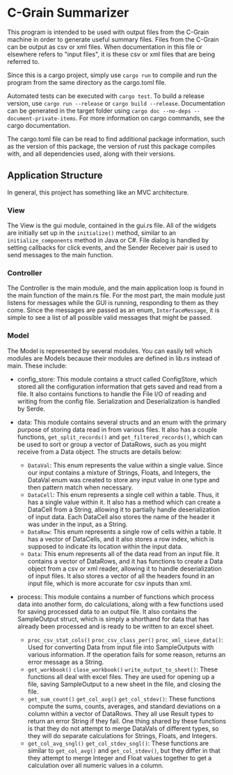 # C-Grain Summarizer

This program is intended to be used with output files from the C-Grain machine in order to generate useful summary files.
Files from the C-Grain can be output as csv or xml files. When documentation in this file or elsewhere refers to "input files", it is these csv or xml files that are being referred to.

Since this is a cargo project, simply use `cargo run` to compile and run the program from the same directory as the cargo.toml file.

Automated tests can be executed with `cargo test`. To build a release version, use `cargo run --release` or `cargo build --release`. Documentation can be generated in the target folder using `cargo doc --no-deps --document-private-items`. For more information on cargo commands, see the cargo documentation.

The cargo.toml file can be read to find additional package information, such as the version of this package, the version of rust this package compiles with, and all dependencies used, along with their versions.

## Application Structure

In general, this project has something like an MVC architecture.

### View

The View is the gui module, contained in the gui.rs file. All of the widgets are initially set up in the `initialize()` method, similar to an `initialize_components` method in Java or C#. File dialog is handled by setting callbacks for click events, and the Sender Receiver pair is used to send messages to the main function.

### Controller

The Controller is the main module, and the main application loop is found in the main function of the main.rs file.
For the most part, the main module just listens for messages while the GUI is running, responding to them as they come.
Since the messages are passed as an enum, `InterfaceMessage`, it is simple to see a list of all possible valid messages that might be passed.

### Model

The Model is represented by several modules. You can easily tell which modules are Models because their modules are defined in lib.rs instead of main. These include:

- config_store: This module contains a struct called ConfigStore, which stored all the configuration information that gets saved and read from a file. It also contains functions to handle the File I/O of reading and writing from the config file. Serialization and Deserialization is handled by Serde.
- data: This module contains several structs and an enum with the primary purpose of storing data read in from various files. It also has a couple functions, `get_split_records()` and `get_filtered_records()`, which can be used to sort or group a vector of DataRows, such as you might receive from a Data object. The structs are details below:
  - `DataVal`: This enum represents the value within a single value. Since our input contains a mixture of Strings, Floats, and Integers, the DataVal enum was created to store any input value in one type and then pattern match when necessary.
  - `DataCell`: This enum represents a single cell within a table. Thus, it has a single value within it. It also has a method which can create a DataCell from a String, allowing it to partially handle deserialization of input data. Each DataCell also stores the name of the header it was under in the input, as a String.
  - `DataRow`: This enum represents a single row of cells within a table. It has a vector of DataCells, and it also stores a row index, which is supposed to indicate its location within the input data.
  - `Data`: This enum represents all of the data read from an input file. It contains a vector of DataRows, and it has functions to create a Data object from a csv or xml reader, allowing it to handle deserialization of input files. It also stores a vector of all the headers found in an input file, which is more accurate for csv inputs than xml.

- process: This module contains a number of functions which process data into another form, do calculations, along with a few functions used for saving processed data to an output file. It also contains the SampleOutput struct, which is simply a shorthand for data that has already been processed and is ready to be written to an excel sheet.
  - `proc_csv_stat_cols()` `proc_csv_class_per()` `proc_xml_sieve_data()`: Used for converting Data from input file into SampleOutputs with various information. If the operation fails for some reason, returns an error message as a String.
  - `get_workbook()` `close_workbook()` `write_output_to_sheet()`: These functions all deal with excel files. They are used for opening up a file, saving SampleOutput to a new sheet in the file, and closing the file.
  - `get_sum_count()` `get_col_avg()` `get_col_stdev()`: These functions compute the sums, counts, averages, and standard deviations on a column within a vector of DataRows. They all use Result types to return an error String if they fail. One thing shared by these functions is that they do not attempt to merge DataVals of different types, so they will do separate calculations for Strings, Floats, and Integers.
  - `get_col_avg_sngl()` `get_col_stdev_sngl()`: These functions are similar to `get_col_avg()` and `get_col_stdev()`, but they differ in that they attempt to merge Integer and Float values together to get a calculation over all numeric values in a column.
